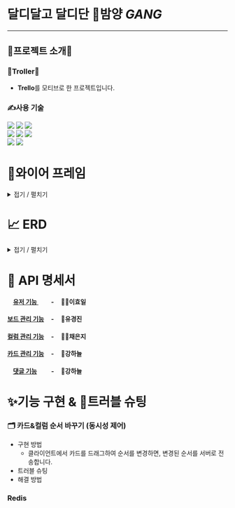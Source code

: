 # 달디달고 달디단 🌰밤양 ***GANG***

---
## 💜프로젝트 소개💜
### 🙏Troller🙏

- **Trello**를 모티브로 한 프로젝트입니다.

### ✍사용 기술
<img src="https://img.shields.io/badge/java-2F2625?style=for-the-badge&logo=buymeacoffee&logoColor=white">
<img src="https://img.shields.io/badge/Spring-6DB33F?style=for-the-badge&logo=spring&logoColor=white">
<img src="https://img.shields.io/badge/spring_security-6DB33F?style=for-the-badge&logo=springsecurity&logoColor=white">
<br>
<img src="https://img.shields.io/badge/MySQL-4479A1?style=for-the-badge&logo=mysql&logoColor=white">
<img src="https://img.shields.io/badge/gradle-02303A?style=for-the-badge&logo=gradle&logoColor=white">
<img src="https://img.shields.io/badge/Redis-DC382D?style=for-the-badge&logo=redis&logoColor=white">
<br>
<img src="https://img.shields.io/badge/AWS-232F3E?style=for-the-badge&logo=amazonaws&logoColor=white">
<img src="https://img.shields.io/badge/Docker-2496ED?style=for-the-badge&logo=docker&logoColor=white">


# 🌄와이어 프레임
<details>
<summary>접기 / 펼치기</summary>

<img src="https://www.notion.so/image/https%3A%2F%2Fprod-files-secure.s3.us-west-2.amazonaws.com%2F83c75a39-3aba-4ba4-a792-7aefe4b07895%2Fba8994b3-4616-43eb-ad53-351e2bd7f035%2FTrello.jpg?table=block&id=0f4abf42-e1d4-4d37-b7a3-250ea885a97d&spaceId=83c75a39-3aba-4ba4-a792-7aefe4b07895&width=2000&userId=a7e4938d-89f8-4619-931c-f356be2b04c6&cache=v2">
</details>


# 📈 ERD
<details>
<summary>접기 / 펼치기</summary>

<img src="https://file.notion.so/f/f/83c75a39-3aba-4ba4-a792-7aefe4b07895/f1f4f115-0940-4590-aded-cd0d49f53590/Untitled.png?id=a96439c0-fc5f-41d4-983a-2a3aa05b3035&table=block&spaceId=83c75a39-3aba-4ba4-a792-7aefe4b07895&expirationTimestamp=1711180800000&signature=HLYusbyRywTTSfj1rKb-OQ7Czi6HrPswblPeck6qlrY&downloadName=Untitled.png">
</details>

# 📝 API 명세서

#### ㅤ[유저 기능 ](docs/user.md)ㅤ ㅤ-ㅤ 👨‍🦰이효일
#### [보드 관리 기능](docs/board.md) ㅤ-ㅤ 🧒유경진
#### [컬럼 관리 기능](docs/column.md)ㅤ -ㅤ 👩‍🦰채은지
#### [카드 관리 기능](docs/card.md)ㅤ -ㅤ 👶강하늘
#### ㅤ[댓글 기능](docs/comment.md) ㅤㅤ -ㅤ 👶강하늘

# ✨기능 구현 & 🤬트러블 슈팅

### 🗂 카드&컬럼 순서 바꾸기 (동시성 제어)

- 구현 방법
  - 클라이언트에서 카드를 드래그하여 순서를 변경하면, 변경된 순서를 서버로 전송합니다.
- 트러블 슈팅
- 해결 방법
                        
### 

### Redis




